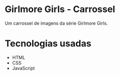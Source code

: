 # Girlmore Girls - Carrossel

Um carrossel de imagens da série Girlmore Girls. 

# Tecnologias usadas

- HTML
- CSS
- JavaScript

